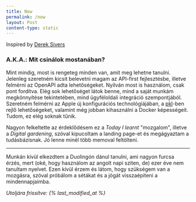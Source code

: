 ```yaml
---
title: Now
permalink: /now
layout: Post
content-type: static
---
```

Inspired by [Derek Sivers](https://sive.rs/nowff)

### A.K.A.: Mit csinálok mostanában?

Mint mindig, most is rengeteg minden van, amit meg lehetne tanulni. Jelenleg szeretném kicsit belevetni magam az API-first fejlesztésbe, illetve felmérni az OpenAPI adta lehetőségeket. 
Nyilván most is használom, csak pont fordítva. Elég sok lehetőséget látok benne, mind a saját munkám megkönnyítése tekintetében, mind ügyféloldali integráció szempontjából. Szeretném felmérni az Apple új konfigurációs technológiájában, a [pkl](https://pkl-lang.org/)-ben rejlő lehetőségeket, valamint még jobban kihasználni a Docker képességeit. Tudom, ez elég soknak tűnik.

Nagyon felkeltette az érdeklődésem ez a *Today I learnt* "mozgalom", illetve a *Digital gardening*, szóval kipucoltam a landing page-et és megágyaztam a tudásbázisnak. Jó lenne minél több memoval feltölteni.

---

Munkán kívül elkezdtem a Duolingón dánul tanulni, ami nagyon furcsa érzés, mert (oké, hogy használom az angolt napi sziten, de) ezer éve nem tanultam nyelvet. Ezen kívül érzem és látom, hogy szükségem van a mozgásra, szóval 
próbálom a sétákat és a jógát visszaépíteni a mindennapjaimba.

<i> Utoljára frissítve: {% last_modified_at %} </i>
